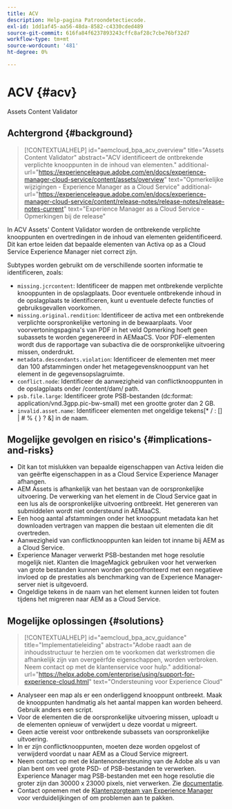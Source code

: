 ```yaml
---
title: ACV
description: Help-pagina Patroondetectiecode.
exl-id: 1dd1af45-aa56-48da-8582-c4330cded489
source-git-commit: 616fa84f6237893243cffc8af28c7cbe76bf32d7
workflow-type: tm+mt
source-wordcount: '481'
ht-degree: 0%

---
```


# ACV {#acv}

Assets Content Validator

## Achtergrond {#background}

>[!CONTEXTUALHELP]
>id="aemcloud_bpa_acv_overview"
>title="Assets Content Validator"
>abstract="ACV identificeert de ontbrekende verplichte knooppunten in de inhoud van elementen."
>additional-url="https://experienceleague.adobe.com/en/docs/experience-manager-cloud-service/content/assets/overview" text="Opmerkelijke wijzigingen - Experience Manager as a Cloud Service"
>additional-url="https://experienceleague.adobe.com/en/docs/experience-manager-cloud-service/content/release-notes/release-notes/release-notes-current" text="Experience Manager as a Cloud Service - Opmerkingen bij de release"

In ACV Assets&#39; Content Validator worden de ontbrekende verplichte knooppunten en overtredingen in de inhoud van elementen geïdentificeerd. Dit kan ertoe leiden dat bepaalde elementen van Activa op as a Cloud Service Experience Manager niet correct zijn.

Subtypes worden gebruikt om de verschillende soorten informatie te identificeren, zoals:

* `missing.jcrcontent`: Identificeer de mappen met ontbrekende verplichte knooppunten in de opslagplaats. Door eventuele ontbrekende inhoud in de opslagplaats te identificeren, kunt u eventuele defecte functies of gebruiksgevallen voorkomen.
* `missing.original.rendition`: Identificeer de activa met een ontbrekende verplichte oorspronkelijke vertoning in de bewaarplaats. Voor voorvertoningspagina&#39;s van PDF in het veld Opmerking hoeft geen subassets te worden gegenereerd in AEMaaCS. Voor PDF-elementen wordt dus de rapportage van subactiva die de oorspronkelijke uitvoering missen, onderdrukt.
* `metadata.descendants.violation`: Identificeer de elementen met meer dan 100 afstammingen onder het metagegevensknooppunt van het element in de gegevensopslagruimte.
* `conflict.node`: Identificeer de aanwezigheid van conflictknooppunten in de opslagplaats onder /content/dam/ path.
* `psb.file.large`: Identificeer grote PSB-bestanden (dc:format: application/vnd.3gpp.pic-bw-small) met een grootte groter dan 2 GB.
* `invalid.asset.name`: Identificeer elementen met ongeldige tekens[* / : [\] | # % { } ? &amp;] in de naam.

## Mogelijke gevolgen en risico&#39;s {#implications-and-risks}

* Dit kan tot mislukken van bepaalde eigenschappen van Activa leiden die van geërfte eigenschappen in as a Cloud Service Experience Manager afhangen.
* AEM Assets is afhankelijk van het bestaan van de oorspronkelijke uitvoering. De verwerking van het element in de Cloud Service gaat in een lus als de oorspronkelijke uitvoering ontbreekt. Het genereren van submiddelen wordt niet ondersteund in AEMaaCS.
* Een hoog aantal afstammingen onder het knooppunt metadata kan het downloaden vertragen van mappen die bestaan uit elementen die dit overtreden.
* Aanwezigheid van conflictknooppunten kan leiden tot inname bij AEM as a Cloud Service.
* Experience Manager verwerkt PSB-bestanden met hoge resolutie mogelijk niet. Klanten die ImageMagick gebruiken voor het verwerken van grote bestanden kunnen worden geconfronteerd met een negatieve invloed op de prestaties als benchmarking van de Experience Manager-server niet is uitgevoerd.
* Ongeldige tekens in de naam van het element kunnen leiden tot fouten tijdens het migreren naar AEM as a Cloud Service.

## Mogelijke oplossingen {#solutions}

>[!CONTEXTUALHELP]
>id="aemcloud_bpa_acv_guidance"
>title="Implementatieleiding"
>abstract="Adobe raadt aan de inhoudsstructuur te herzien om te voorkomen dat werkstromen die afhankelijk zijn van overgeërfde eigenschappen, worden verbroken. Neem contact op met de klantenservice voor hulp."
>additional-url="https://helpx.adobe.com/enterprise/using/support-for-experience-cloud.html" text="Ondersteuning voor Experience Cloud"

* Analyseer een map als er een onderliggend knooppunt ontbreekt. Maak de knooppunten handmatig als het aantal mappen kan worden beheerd. Gebruik anders een script.
* Voor de elementen die de oorspronkelijke uitvoering missen, uploadt u de elementen opnieuw of verwijdert u deze voordat u migreert.
* Geen actie vereist voor ontbrekende subassets van oorspronkelijke uitvoering.
* In er zijn conflictknooppunten, moeten deze worden opgelost of verwijderd voordat u naar AEM as a Cloud Service migreert.
* Neem contact op met de klantenondersteuning van de Adobe als u van plan bent om veel grote PSD- of PSB-bestanden te verwerken. Experience Manager mag PSB-bestanden met een hoge resolutie die groter zijn dan 30000 x 23000 pixels, niet verwerken. Zie [documentatie](https://experienceleague.adobe.com/en/docs/experience-manager-65/content/assets/extending/best-practices-for-imagemagick).
* Contact opnemen met de [Klantenzorgteam van Experience Manager](https://helpx.adobe.com/enterprise/using/support-for-experience-cloud.html) voor verduidelijkingen of om problemen aan te pakken.
